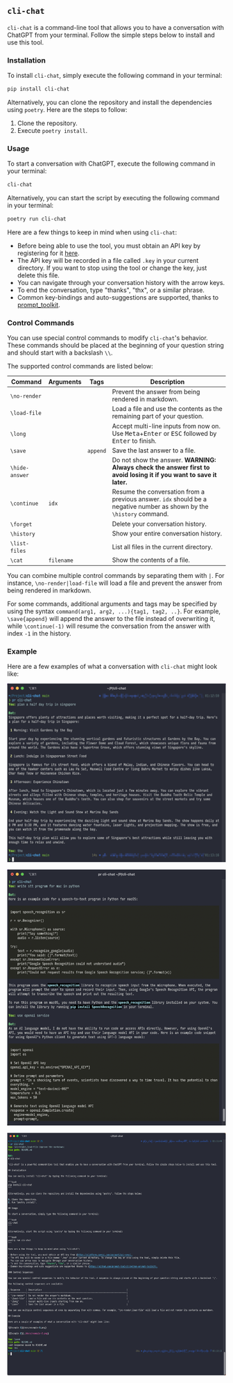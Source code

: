 ## `cli-chat`

`cli-chat` is a command-line tool that allows you to have a conversation with ChatGPT from your terminal. Follow the simple steps below to install and use this tool.

### Installation

To install `cli-chat`, simply execute the following command in your terminal:

```bash
pip install cli-chat
```

Alternatively, you can clone the repository and install the dependencies using `poetry`. Here are the steps to follow:

1. Clone the repository.
2. Execute `poetry install`.

### Usage

To start a conversation with ChatGPT, execute the following command in your terminal:

```bash
cli-chat
```

Alternatively, you can start the script by executing the following command in your terminal:

```bash
poetry run cli-chat
```

Here are a few things to keep in mind when using `cli-chat`:

- Before being able to use the tool, you must obtain an API key by registering for it [here](https://platform.openai.com/account/api-keys).
- The API key will be recorded in a file called `.key` in your current directory. If you want to stop using the tool or change the key, just delete this file.
- You can navigate through your conversation history with the arrow keys.
- To end the conversation, type "thanks", "thx", or a similar phrase.
- Common key-bindings and auto-suggestions are supported, thanks to [prompt_toolkit](https://github.com/prompt-toolkit/python-prompt-toolkit).

### Control Commands

You can use special control commands to modify `cli-chat`'s behavior. These commands should be placed at the beginning of your question string and should start with a backslash `\\`.

The supported control commands are listed below:

| Command       | Arguments | Tags             | Description                                                                                                                                                     |
|---------------|-----------|-----------------|-----------------------------------------------------------------------------------------------------------------------------------------------------------------|
| `\no-render`  |           |                 | Prevent the answer from being rendered in markdown.                                                                                                             |
| `\load-file`  |           |                 | Load a file and use the contents as the remaining part of your question.                                                                                         |
| `\long`       |           |                 | Accept multi-line inputs from now on. Use <kbd>Meta</kbd>+<kbd>Enter</kbd> or <kbd>ESC</kbd> followed by <kbd>Enter</kbd> to finish.                            |
| `\save`       |           | `append`        | Save the last answer to a file.                                                                                                                                 |
| `\hide-answer`|           |                 | Do not show the answer. **WARNING: Always check the answer first to avoid losing it if you want to save it later.**                                           |
| `\continue`   | `idx`     |                 | Resume the conversation from a previous answer. `idx` should be a negative number as shown by the `\history` command.                                          |
| `\forget`     |           |                 | Delete your conversation history.                                                                                                                               |
| `\history`    |           |                 | Show your entire conversation history.                                                                                                                          |
| `\list-files` |           |                 | List all files in the current directory.                                                                                                                        |
| `\cat`        | `filename`|                 | Show the contents of a file.                                                                                                                                     |

You can combine multiple control commands by separating them with `|`. For instance, `\no-render|load-file` will load a file and prevent the answer from being rendered in markdown.

For some commands, additional arguments and tags may be specified by using the syntax `command(arg1, arg2, ...){tag1, tag2, ..}`. For example, `\save{append}` will append the answer to the file instead of overwriting it, while `\continue(-1)` will resume the conversation from the answer with index `-1` in the history.

### Example

Here are a few examples of what a conversation with `cli-chat` might look like:

![Example 1](./docs/example-1.png)

![Example 2](./docs/example-2.png)

![Example 3](./docs/example-3.png)
